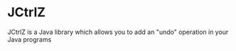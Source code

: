# JCtrlZ
JCtrlZ is a Java library which allows you to add an "undo" operation in your Java programs
